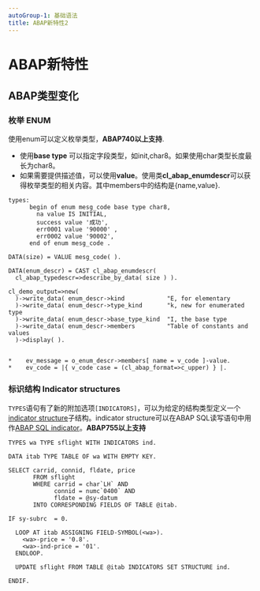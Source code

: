 ```yaml
---
autoGroup-1: 基础语法
title: ABAP新特性2
---
```


# ABAP新特性

## ABAP类型变化

### 枚举 ENUM

使用enum可以定义枚举类型，**ABAP740以上支持**.

- 使用**base type** 可以指定字段类型，如init,char8。如果使用char类型长度最长为char8。
- 如果需要提供描述值，可以使用**value**。使用类**cl_abap_enumdescr**可以获得枚举类型的相关内容。其中members中的结构是{name,value}.

~~~ABAP
types:
      begin of enum mesg_code base type char8,
        na value IS INITIAL,
        success value '成功',
        err0001 value '90000' ,
        err0002 value '90002',
      end of enum mesg_code .

DATA(size) = VALUE mesg_code( ).

DATA(enum_descr) = CAST cl_abap_enumdescr(
  cl_abap_typedescr=>describe_by_data( size ) ).

cl_demo_output=>new(
  )->write_data( enum_descr->kind            "E, for elementary
  )->write_data( enum_descr->type_kind       "k, new for enumerated type
  )->write_data( enum_descr->base_type_kind  "I, the base type
  )->write_data( enum_descr->members         "Table of constants and values
  )->display( ).
  
  
*    ev_message = o_enum_descr->members[ name = v_code ]-value.
*    ev_code = |{ v_code case = (cl_abap_format=>c_upper) } |.
~~~



### 标识结构 Indicator structures

`TYPES`语句有了新的附加选项`[INDICATORS]`，可以为给定的结构类型定义一个[indicator structure](https://help.sap.com/doc/abapdocu_755_index_htm/7.55/en-US/index.htm?file=abenindicator_structure_glosry.htm)子结构。indicator structure可以在ABAP SQL读写语句中用作[ABAP SQL indicator](https://help.sap.com/doc/abapdocu_755_index_htm/7.55/en-US/index.htm?file=abenabap_sql_indicator_glosry.htm)。**ABAP755以上支持**

~~~ABAP
TYPES wa TYPE sflight WITH INDICATORS ind.

DATA itab TYPE TABLE OF wa WITH EMPTY KEY.

SELECT carrid, connid, fldate, price
       FROM sflight
       WHERE carrid = char`LH` AND
             connid = numc`0400` AND
             fldate = @sy-datum
       INTO CORRESPONDING FIELDS OF TABLE @itab.

IF sy-subrc  = 0.

  LOOP AT itab ASSIGNING FIELD-SYMBOL(<wa>).
    <wa>-price = '0.8'.
    <wa>-ind-price = '01'.
  ENDLOOP.

  UPDATE sflight FROM TABLE @itab INDICATORS SET STRUCTURE ind.

ENDIF.
~~~




